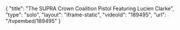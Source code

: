 {
    "title": "The SUPRA Crown Coalition Pistol Featuring Lucien Clarke",
    "type": "solo",
    "layout": "iframe-static",
    "videoId": "189495",
    "url": "\/tvpembed\/189495"
}